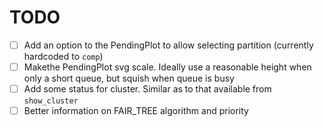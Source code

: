 # TODO

- [ ] Add an option to the PendingPlot to allow selecting partition (currently hardcoded to `comp`)
- [ ] Makethe PendingPlot svg scale.  Ideally use a reasonable height when only a short queue, but squish when queue is busy
- [ ] Add some status for cluster.  Similar as to that available from `show_cluster`
- [ ] Better information on FAIR_TREE algorithm and priority